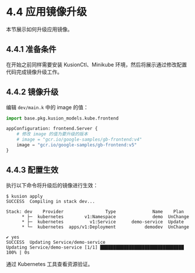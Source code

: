 # 4.4 应用镜像升级

本节展示如何升级应用镜像。

## 4.4.1 准备条件

在开始之前同样需要安装 KusionCtl、Minikube 环境，然后将展示通过修改配置代码完成镜像升级工作。

## 4.4.2 镜像升级

编辑 `dev/main.k` 中的 image 的值：

```py
import base.pkg.kusion_models.kube.frontend

appConfiguration: frontend.Server {
    # 修改 image 的值为要升级的版本
    # image = "gcr.io/google-samples/gb-frontend:v4"
    image = "gcr.io/google-samples/gb-frontend:v5"
}
```

## 4.4.3 配置生效

执行以下命令将升级后的镜像进行生效：

```
$ kusion apply
SUCCESS  Compiling in stack dev...

Stack: dev    Provider                Type              Name    Plan
      * ├─  kubernetes        v1:Namespace              demo  UnChange
      * ├─  kubernetes          v1:Service      demo-service  Update
      * └─  kubernetes  apps/v1:Deployment           demodev  UnChange

✔ yes
SUCCESS  Updating Service/demo-service
Updating Service/demo-service [1/1] ████████████████████████████████ 100% | 0s
```

通过 Kubernetes 工具查看资源验证。

